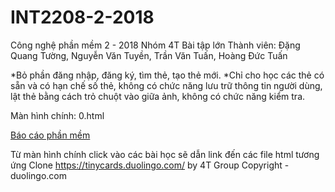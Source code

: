 ﻿# INT2208-2-2018
Công nghệ phần mềm 2 - 2018
Nhóm 4T
Bài tập lớn
Thành viên: Đặng Quang Tường, Nguyễn Văn Tuyền, Trần Văn Tuấn, Hoàng Đức Tuấn

*Bỏ phần đăng nhập, đăng ký, tìm thẻ, tạo thẻ mới.
*Chỉ cho học các thẻ có sẵn và có hạn chế số thẻ, không có chức năng lưu trữ thông tin người dùng, lật thẻ bằng cách trỏ chuột vào giữa ảnh, không có chức năng kiểm tra.

Màn hình chính: 0.html

[Báo cáo phần mềm](https://docs.google.com/document/d/1Lh95iyfd_GO0_WQroUXx-cMFoXA_DFEgINa5PdJLaIo/edit?usp=sharing)

Từ màn hình chính click vào các bài học sẽ dẫn link đến các file html tương ứng
Clone https://tinycards.duolingo.com/ by 4T Group
Copyright - duolingo.com